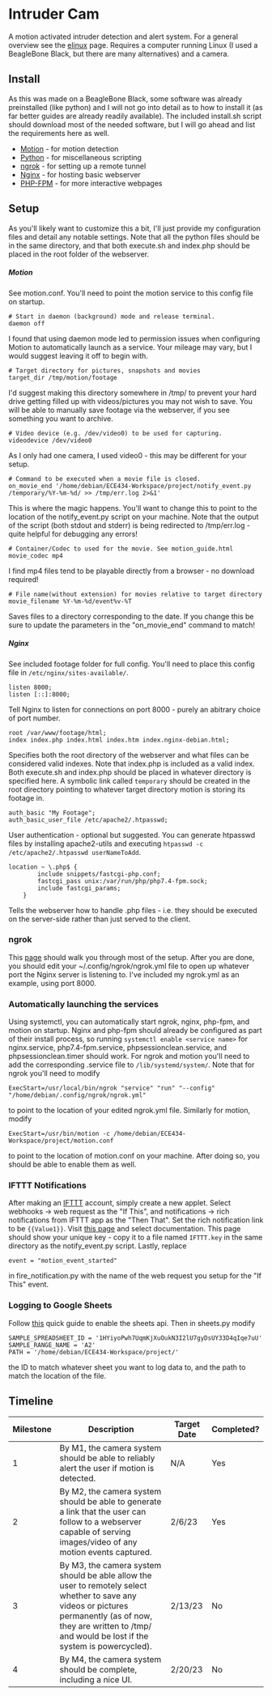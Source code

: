 # Intruder Cam

A motion activated intruder detection and alert system. For a general overview see the [elinux](https://elinux.org/ECE434_Project_-_Intruder_Cam) page. Requires a computer running Linux (I used a BeagleBone Black, but there are many alternatives) and a camera.

## Install
As this was made on a BeagleBone Black, some software was already preinstalled (like python) and I will not go into detail as to how to install it (as far better guides are already readily available). The included install.sh script should download most of the needed software, but I will go ahead and list the requirements here as well.

* [Motion](https://motion-project.github.io/) - for motion detection
* [Python](https://www.python.org/) - for miscellaneous scripting
* [ngrok](https://dashboard.ngrok.com/get-started/setup) - for setting up a remote tunnel
* [Nginx](https://docs.nginx.com/nginx/admin-guide/installing-nginx/installing-nginx-open-source/) - for hosting basic webserver
* [PHP-FPM](https://www.digitalocean.com/community/tutorials/php-fpm-nginx) - for more interactive webpages

## Setup
As you'll likely want to customize this a bit, I'll just provide my configuration files and detail any notable settings. Note that all the python files should be in the same directory, and that both execute.sh and index.php should be placed in the root folder of the webserver.

##### Motion
See motion.conf. You'll need to point the motion service to this config file on startup.

```
# Start in daemon (background) mode and release terminal.
daemon off
```
I found that using daemon mode led to permission issues when configuring Motion to automatically launch as a service. Your mileage may vary, but I would suggest leaving it off to begin with.
```
# Target directory for pictures, snapshots and movies
target_dir /tmp/motion/footage
```
I'd suggest making this directory somewhere in /tmp/ to prevent your hard drive getting filled up with videos/pictures you may not wish to save. You will be able to manually save footage via the webserver, if you see something you want to archive.
```
# Video device (e.g. /dev/video0) to be used for capturing.
videodevice /dev/video0
```
As I only had one camera, I used video0 - this may be different for your setup.
```
# Command to be executed when a movie file is closed.
on_movie_end '/home/debian/ECE434-Workspace/project/notify_event.py /temporary/%Y-%m-%d/ >> /tmp/err.log 2>&1'
```
This is where the magic happens. You'll want to change this to point to the location of the notify_event.py script on your machine. Note that the output of the script (both stdout and stderr) is being redirected to /tmp/err.log - quite helpful for debugging any errors!
```
# Container/Codec to used for the movie. See motion_guide.html
movie_codec mp4
```
I find mp4 files tend to be playable directly from a browser - no download required!
```
# File name(without extension) for movies relative to target directory
movie_filename %Y-%m-%d/event%v-%T
```
Saves files to a directory corresponding to the date. If you change this be sure to update the parameters in the "on_movie_end" command to match!

##### Nginx
See included footage folder for full config. You'll need to place this config file in `/etc/nginx/sites-available/`.
```
listen 8000;
listen [::]:8000;
```
Tell Nginx to listen for connections on port 8000 - purely an abitrary choice of port number.
```
root /var/www/footage/html;
index index.php index.html index.htm index.nginx-debian.html;
```
Specifies both the root directory of the webserver and what files can be considered valid indexes. Note that index.php is included as a valid index. Both execute.sh and index.php should be placed in whatever directory is specified here. A symbolic link called `temporary` should be created in the root directory pointing to whatever target directory motion is storing its footage in.
```
auth_basic "My Footage";
auth_basic_user_file /etc/apache2/.htpasswd;
```
User authentication - optional but suggested. You can generate htpasswd files by installing apache2-utils and executing `htpasswd -c /etc/apache2/.htpasswd userNameToAdd`.
```
location ~ \.php$ {
	    include snippets/fastcgi-php.conf;	
	    fastcgi_pass unix:/var/run/php/php7.4-fpm.sock;
	    include fastcgi_params;
	}
```
Tells the webserver how to handle .php files - i.e. they should be executed on the server-side rather than just served to the client.
### ngrok
This [page](https://dashboard.ngrok.com/get-started/setup) should walk you through most of the setup. After you are done, you should edit your ~/.config/ngrok/ngrok.yml file to open up whatever port the Nginx server is listening to. I've included my ngrok.yml as an example, using port 8000.
### Automatically launching the services
Using systemctl, you can automatically start ngrok, nginx, php-fpm, and motion on startup. Nginx and php-fpm should already be configured as part of their install process, so running `systemctl enable <service name>` for nginx.service, php7.4-fpm.service, phpsessionclean.service, and phpsessionclean.timer should work. For ngrok and motion you'll need to add the corresponding .service file to `/lib/systemd/system/`. Note that for ngrok you'll need to modify
```
ExecStart=/usr/local/bin/ngrok "service" "run" "--config" "/home/debian/.config/ngrok/ngrok.yml"
```
to point to the location of your edited ngrok.yml file. Similarly for motion, modify
```
ExecStart=/usr/bin/motion -c /home/debian/ECE434-Workspace/project/motion.conf
```
to point to the location of motion.conf on your machine.
After doing so, you should be able to enable them as well.
### IFTTT Notifications
After making an [IFTTT](https://ifttt.com/explore) account, simply create a new applet. Select webhooks -> web request as the "If This", and notifications -> rich notifications from IFTTT app as the "Then That". Set the rich notification link to be `{{Value1}}`. Visit [this page](https://maker.ifttt.com/use/) and select documentation. This page should show your unique key - copy it to a file named `IFTTT.key` in the same directory as the notify_event.py script. Lastly, replace 
```
event = "motion_event_started"
```
in fire_notification.py with the name of the web request you setup for the "If This" event.
### Logging to Google Sheets
Follow [this](https://developers.google.com/sheets/api/quickstart/python) quick guide to enable the sheets api. Then in sheets.py modify
```
SAMPLE_SPREADSHEET_ID = '1HYiyoPwh7UqmKjXuOukN3I2lU7gyDsUY33D4qIqe7uU'
SAMPLE_RANGE_NAME = 'A2'
PATH = '/home/debian/ECE434-Workspace/project/'
```
the ID to match whatever sheet you want to log data to, and the path to match the location of the file.

## Timeline
|Milestone|Description|Target Date|Completed?|
|-|-|-|-|
|1|By M1, the camera system should be able to reliably alert the user if motion is detected.| N/A | Yes|
|2|By M2, the camera system should be able to generate a link that the user can follow to a webserver capable of serving images/video of any motion events captured.|2/6/23| Yes|
|3|By M3, the camera system should be able allow the user to remotely select whether to save any videos or pictures permanently (as of now, they are written to /tmp/ and would be lost if the system is powercycled). | 2/13/23| No|
|4|By M4, the camera system should be complete, including a nice UI. | 2/20/23| No|
